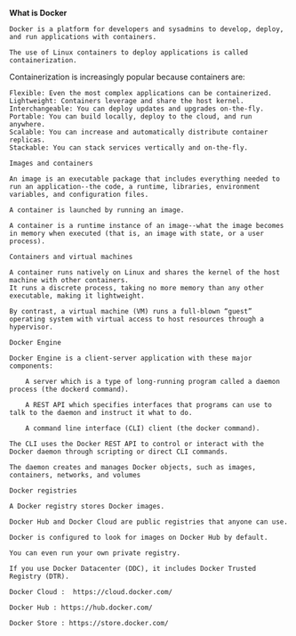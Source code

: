 **What is Docker**

    Docker is a platform for developers and sysadmins to develop, deploy, and run applications with containers.
    
    The use of Linux containers to deploy applications is called containerization. 
    
    
Containerization is increasingly popular because containers are:

    Flexible: Even the most complex applications can be containerized.
    Lightweight: Containers leverage and share the host kernel.
    Interchangeable: You can deploy updates and upgrades on-the-fly.
    Portable: You can build locally, deploy to the cloud, and run anywhere.
    Scalable: You can increase and automatically distribute container replicas.
    Stackable: You can stack services vertically and on-the-fly.
    
`Images and containers`

    An image is an executable package that includes everything needed to run an application--the code, a runtime, libraries, environment variables, and configuration files.

    A container is launched by running an image. 
    
    A container is a runtime instance of an image--what the image becomes in memory when executed (that is, an image with state, or a user process). 
    
`Containers and virtual machines`

    A container runs natively on Linux and shares the kernel of the host machine with other containers. 
    It runs a discrete process, taking no more memory than any other executable, making it lightweight.
    
    By contrast, a virtual machine (VM) runs a full-blown “guest” operating system with virtual access to host resources through a hypervisor. 
    
    
`Docker Engine`
    
    Docker Engine is a client-server application with these major components:

        A server which is a type of long-running program called a daemon process (the dockerd command).

        A REST API which specifies interfaces that programs can use to talk to the daemon and instruct it what to do.

        A command line interface (CLI) client (the docker command).
        
    The CLI uses the Docker REST API to control or interact with the Docker daemon through scripting or direct CLI commands.
    
    The daemon creates and manages Docker objects, such as images, containers, networks, and volumes

`Docker registries`

    A Docker registry stores Docker images. 
    
    Docker Hub and Docker Cloud are public registries that anyone can use.
    
    Docker is configured to look for images on Docker Hub by default. 
    
    You can even run your own private registry.
    
    If you use Docker Datacenter (DDC), it includes Docker Trusted Registry (DTR).
    
    Docker Cloud :  https://cloud.docker.com/
    
    Docker Hub : https://hub.docker.com/
    
    Docker Store : https://store.docker.com/
